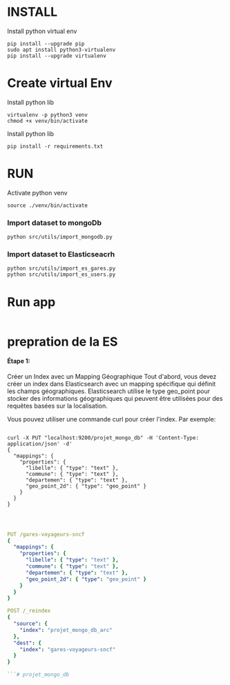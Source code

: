 
# INSTALL


Install python virtual env

```console
pip install --upgrade pip
sudo apt install python3-virtualenv
pip install --upgrade virtualenv
```

# Create virtual Env

Install python lib

```shell
virtualenv -p python3 venv
chmod +x venv/bin/activate
```
Install python lib

```shell
pip install -r requirements.txt
```

# RUN

Activate python venv
```shell
source ./venv/bin/activate
```


### Import dataset to mongoDb 
```shell
python src/utils/import_mongodb.py 
```

### Import dataset to Elasticseacrh 
```shell
python src/utils/import_es_gares.py 
python src/utils/import_es_users.py 
```


# Run app

```shell

```


#  prepration de la ES

#### Étape 1: 
Créer un Index avec un Mapping Géographique
Tout d'abord, vous devez créer un index dans Elasticsearch avec un mapping spécifique qui définit les champs géographiques. Elasticsearch utilise le type geo_point pour stocker des informations géographiques qui peuvent être utilisées pour des requêtes basées sur la localisation.

Vous pouvez utiliser une commande curl pour créer l'index. Par exemple:

```shell

curl -X PUT "localhost:9200/projet_mongo_db" -H 'Content-Type: application/json' -d'
{
  "mappings": {
    "properties": {
      "libelle": { "type": "text" },
      "commune": { "type": "text" },
      "departemen": { "type": "text" },
      "geo_point_2d": { "type": "geo_point" }
    }
  }
}

```

```yaml



PUT /gares-voyageurs-sncf
{
  "mappings": {
    "properties": {
      "libelle": { "type": "text" },
      "commune": { "type": "text" },
      "departemen": { "type": "text" },
      "geo_point_2d": { "type": "geo_point" }
    }
  }
}

POST /_reindex
{
  "source": {
    "index": "projet_mongo_db_arc"
  },
  "dest": {
    "index": "gares-voyageurs-sncf"
  }
}

```# projet_mongo_db
